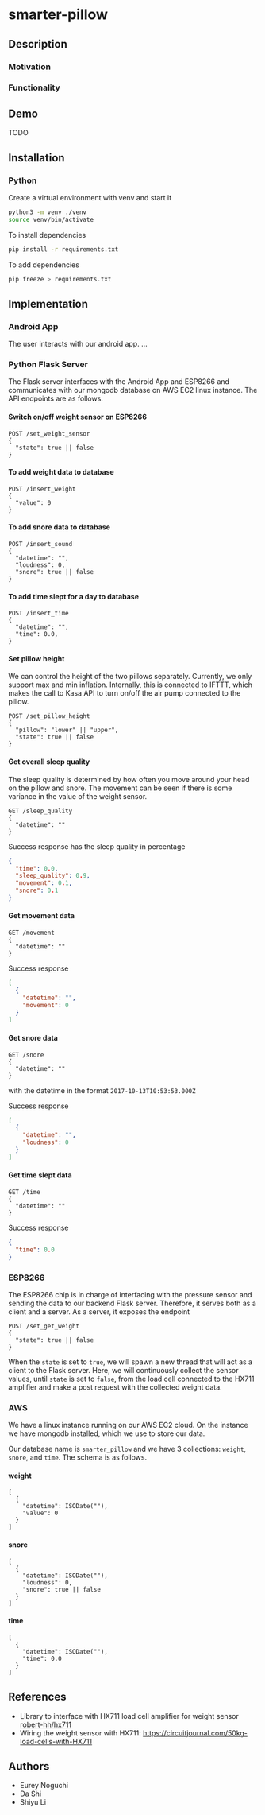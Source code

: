# smarter-pillow
## Description
### Motivation

### Functionality


## Demo
TODO

## Installation
### Python
Create a virtual environment with venv and start it
```bash
python3 -m venv ./venv
source venv/bin/activate
```
To install dependencies
```bash
pip install -r requirements.txt
```
To add dependencies
```bash
pip freeze > requirements.txt
```

## Implementation
### Android App
The user interacts with our android app. ...

### Python Flask Server
The Flask server interfaces with the Android App and ESP8266 and communicates with our mongodb database on AWS EC2 linux instance.
The API endpoints are as follows.

#### Switch on/off weight sensor on ESP8266
```
POST /set_weight_sensor
{
  "state": true || false
}
```

#### To add weight data to database
```
POST /insert_weight
{
  "value": 0
}
```

#### To add snore data to database
```
POST /insert_sound
{
  "datetime": "",
  "loudness": 0,
  "snore": true || false
}
```

#### To add time slept for a day to database
```
POST /insert_time
{
  "datetime": "",
  "time": 0.0,
}
```

#### Set pillow height
We can control the height of the two pillows separately.
Currently, we only support max and min inflation. 
Internally, this is connected to IFTTT, which makes the call to Kasa API
to turn on/off the air pump connected to the pillow. 
```
POST /set_pillow_height
{
  "pillow": "lower" || "upper",
  "state": true || false
}
```

#### Get overall sleep quality
The sleep quality is determined by how often you move around your head on the pillow and snore.
The movement can be seen if there is some variance in the value of the weight sensor.
```
GET /sleep_quality
{
  "datetime": ""
}
```
Success response has the sleep quality in percentage
```json
{
  "time": 0.0,
  "sleep_quality": 0.9,
  "movement": 0.1,
  "snore": 0.1
}
```

#### Get movement data
```
GET /movement
{
  "datetime": ""
}
```
Success response
```json
[
  {
    "datetime": "",
    "movement": 0
  }
]
```

#### Get snore data
```
GET /snore
{
  "datetime": ""
}
```
with the datetime in the format `2017-10-13T10:53:53.000Z`

Success response
```json
[
  {
    "datetime": "",
    "loudness": 0
  }
]
```

#### Get time slept data
```
GET /time
{
  "datetime": ""
}
```

Success response
```json
{
  "time": 0.0
}
```


### ESP8266
The ESP8266 chip is in charge of interfacing with the pressure sensor and sending the data to our backend Flask server. 
Therefore, it serves both as a client and a server. As a server, it exposes the endpoint
```
POST /set_get_weight
{
  "state": true || false
}
```
When the `state` is set to `true`, we will spawn a new thread that will act as a client to the Flask server.
Here, we will continuously collect the sensor values, until `state` is set to `false`, from the load cell connected to 
the HX711 amplifier and make a post request with the collected weight data. 

### AWS
We have a linux instance running on our AWS EC2 cloud. On the instance we have mongodb installed, which we use to 
store our data.

Our database name is `smarter_pillow` and we have 3 collections: `weight`, `snore`, and `time`.
The schema is as follows.

#### weight
```
[
  {
    "datetime": ISODate(""),
    "value": 0 
  }
]
```

#### snore
```
[
  {
    "datetime": ISODate(""),
    "loudness": 0,
    "snore": true || false
  }
]
```

#### time
```
[
  {
    "datetime": ISODate(""),
    "time": 0.0
  }
]
```

## References
- Library to interface with HX711 load cell amplifier for weight sensor 
  [robert-hh/hx711](https://github.com/robert-hh/hx711/tree/1ca0d87b58eb47f4810241a01e4181880e891b29)
- Wiring the weight sensor with HX711: https://circuitjournal.com/50kg-load-cells-with-HX711

## Authors
- Eurey Noguchi
- Da Shi
- Shiyu Li
